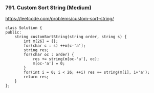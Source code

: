 ### 791. Custom Sort String (Medium)

https://leetcode.com/problems/custom-sort-string/

```
class Solution {
public:
    string customSortString(string order, string s) {
        int m[26] = {};
        for(char c : s) ++m[c-'a'];
        string res;
        for(char oc : order) {
            res += string(m[oc-'a'], oc);
            m[oc-'a'] = 0;  
        }
        for(int i = 0; i < 26; ++i) res += string(m[i], i+'a');
        return res;
    }
};
```
